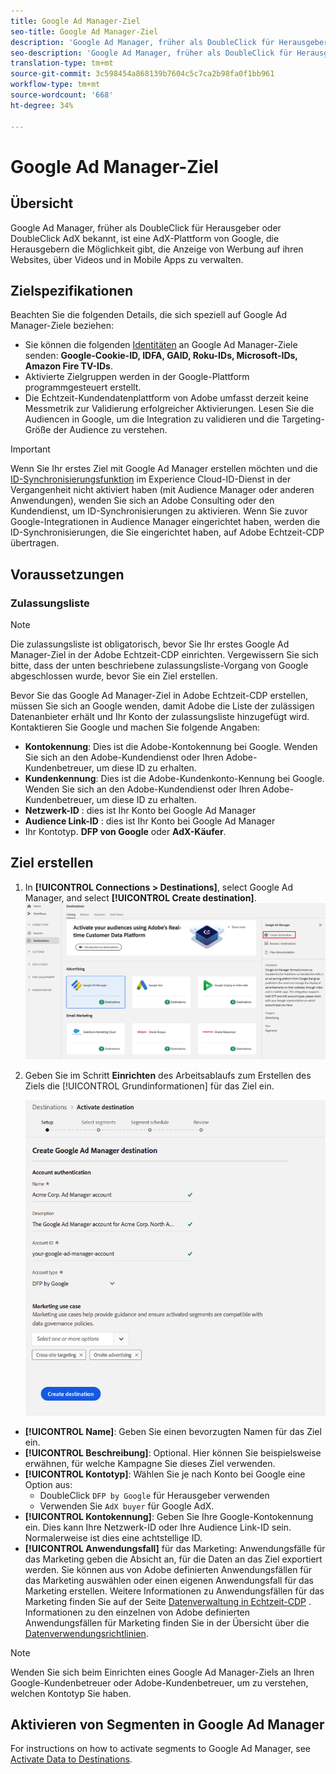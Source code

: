 ```yaml
---
title: Google Ad Manager-Ziel
seo-title: Google Ad Manager-Ziel
description: 'Google Ad Manager, früher als DoubleClick für Herausgeber oder DoubleClick AdX bekannt, ist eine AdX-Plattform von Google, die Herausgebern die Möglichkeit gibt, die Anzeige von Werbung auf ihren Websites, über Videos und in Mobile Apps zu verwalten. '
seo-description: 'Google Ad Manager, früher als DoubleClick für Herausgeber oder DoubleClick AdX bekannt, ist eine AdX-Plattform von Google, die Herausgebern die Möglichkeit gibt, die Anzeige von Werbung auf ihren Websites, über Videos und in Mobile Apps zu verwalten. '
translation-type: tm+mt
source-git-commit: 3c598454a868139b7604c5c7ca2b98fa0f1bb961
workflow-type: tm+mt
source-wordcount: '668'
ht-degree: 34%

---
```



# Google Ad Manager-Ziel

## Übersicht

Google Ad Manager, früher als DoubleClick für Herausgeber oder DoubleClick AdX bekannt, ist eine AdX-Plattform von Google, die Herausgebern die Möglichkeit gibt, die Anzeige von Werbung auf ihren Websites, über Videos und in Mobile Apps zu verwalten.

## Zielspezifikationen

Beachten Sie die folgenden Details, die sich speziell auf Google Ad Manager-Ziele beziehen:

* Sie können die folgenden [Identitäten](../../identity-service/namespaces.md) an Google Ad Manager-Ziele senden: **Google-Cookie-ID, IDFA, GAID, Roku-IDs, Microsoft-IDs, Amazon Fire TV-IDs**.
* Aktivierte Zielgruppen werden in der Google-Plattform programmgesteuert erstellt.
* Die Echtzeit-Kundendatenplattform von Adobe umfasst derzeit keine Messmetrik zur Validierung erfolgreicher Aktivierungen. Lesen Sie die Audiencen in Google, um die Integration zu validieren und die Targeting-Größe der Audience zu verstehen.

>[!IMPORTANT]
>
>Wenn Sie Ihr erstes Ziel mit Google Ad Manager erstellen möchten und die [ID-Synchronisierungsfunktion](https://docs.adobe.com/content/help/en/id-service/using/id-service-api/methods/idsync.html) im Experience Cloud-ID-Dienst in der Vergangenheit nicht aktiviert haben (mit Audience Manager oder anderen Anwendungen), wenden Sie sich an Adobe Consulting oder den Kundendienst, um ID-Synchronisierungen zu aktivieren. Wenn Sie zuvor Google-Integrationen in Audience Manager eingerichtet haben, werden die ID-Synchronisierungen, die Sie eingerichtet haben, auf Adobe Echtzeit-CDP übertragen.

## Voraussetzungen

### Zulassungsliste

>[!NOTE]
>
>Die zulassungsliste ist obligatorisch, bevor Sie Ihr erstes Google Ad Manager-Ziel in der Adobe Echtzeit-CDP einrichten. Vergewissern Sie sich bitte, dass der unten beschriebene zulassungsliste-Vorgang von Google abgeschlossen wurde, bevor Sie ein Ziel erstellen.

Bevor Sie das Google Ad Manager-Ziel in Adobe Echtzeit-CDP erstellen, müssen Sie sich an Google wenden, damit Adobe die Liste der zulässigen Datenanbieter erhält und Ihr Konto der zulassungsliste hinzugefügt wird. Kontaktieren Sie Google und machen Sie folgende Angaben:

* **Kontokennung**: Dies ist die Adobe-Kontokennung bei Google. Wenden Sie sich an den Adobe-Kundendienst oder Ihren Adobe-Kundenbetreuer, um diese ID zu erhalten.
* **Kundenkennung**: Dies ist die Adobe-Kundenkonto-Kennung bei Google. Wenden Sie sich an den Adobe-Kundendienst oder Ihren Adobe-Kundenbetreuer, um diese ID zu erhalten.
* **Netzwerk-ID** : dies ist Ihr Konto bei Google Ad Manager
* **Audience Link-ID** : dies ist Ihr Konto bei Google Ad Manager
* Ihr Kontotyp. **DFP von Google** oder **AdX-Käufer**.

## Ziel erstellen

1. In **[!UICONTROL Connections > Destinations]**, select Google Ad Manager, and select **[!UICONTROL Create destination]**.
   ![Google Ad Manager-Ziel verbinden](/help/rtcdp/destinations/assets/google-1-destination.png)

2. Geben Sie im Schritt **Einrichten** des Arbeitsablaufs zum Erstellen des Ziels die [!UICONTROL Grundinformationen] für das Ziel ein. <br>

   ![Grundlegende Informationen Google Ad Manager](/help/rtcdp/destinations/assets/ad-manager-setup-step.png)
* **[!UICONTROL Name]**: Geben Sie einen bevorzugten Namen für das Ziel ein.
* **[!UICONTROL Beschreibung]**: Optional. Hier können Sie beispielsweise erwähnen, für welche Kampagne Sie dieses Ziel verwenden.
* **[!UICONTROL Kontotyp]**: Wählen Sie je nach Konto bei Google eine Option aus:
   * DoubleClick `DFP by Google` für Herausgeber verwenden
   * Verwenden Sie `AdX buyer` für Google AdX.
* **[!UICONTROL Kontokennung]**: Geben Sie Ihre Google-Kontokennung ein. Dies kann Ihre Netzwerk-ID oder Ihre Audience Link-ID sein. Normalerweise ist dies eine achtstellige ID.
* **[!UICONTROL Anwendungsfall]** für das Marketing: Anwendungsfälle für das Marketing geben die Absicht an, für die Daten an das Ziel exportiert werden. Sie können aus von Adobe definierten Anwendungsfällen für das Marketing auswählen oder einen eigenen Anwendungsfall für das Marketing erstellen. Weitere Informationen zu Anwendungsfällen für das Marketing finden Sie auf der Seite [Datenverwaltung in Echtzeit-CDP](/help/rtcdp/privacy/data-governance-overview.md#destinations) . Informationen zu den einzelnen von Adobe definierten Anwendungsfällen für Marketing finden Sie in der Übersicht über die [Datenverwendungsrichtlinien](/help/data-governance/policies/overview.md#core-actions).

> [!NOTE]
>
> Wenden Sie sich beim Einrichten eines Google Ad Manager-Ziels an Ihren Google-Kundenbetreuer oder Adobe-Kundenbetreuer, um zu verstehen, welchen Kontotyp Sie haben.

## Aktivieren von Segmenten in Google Ad Manager

For instructions on how to activate segments to Google Ad Manager, see [Activate Data to Destinations](/help/rtcdp/destinations/activate-destinations.md).
